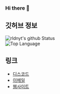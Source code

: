 ### Hi there 🎉

## 깃허브 정보
![rldnyt's github Status](https://github-readme-stats.vercel.app/api?username=namnyang&show_icons=true&count_private=true&theme=chartreuse-dark)<br>
![Top Language](https://github-readme-stats.vercel.app/api/top-langs/?username=namnyang&langs_count=100&theme=dark)

## 링크
+ [디스코드]()
+ [이메일](mailto:)
+ [웹사이트]()

